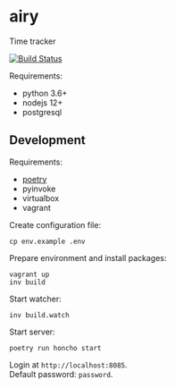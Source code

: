# airy

Time tracker

[![Build Status](https://travis-ci.org/xuhcc/airy.svg?branch=master)](https://travis-ci.org/xuhcc/airy)

Requirements:

* python 3.6+
* nodejs 12+
* postgresql

## Development

Requirements:

* [poetry](https://python-poetry.org)
* pyinvoke
* virtualbox
* vagrant

Create configuration file:

```
cp env.example .env
```

Prepare environment and install packages:

```
vagrant up
inv build
```

Start watcher:

```
inv build.watch
```

Start server:

```
poetry run honcho start
```

Login at `http://localhost:8085`.  
Default password: `password`.
